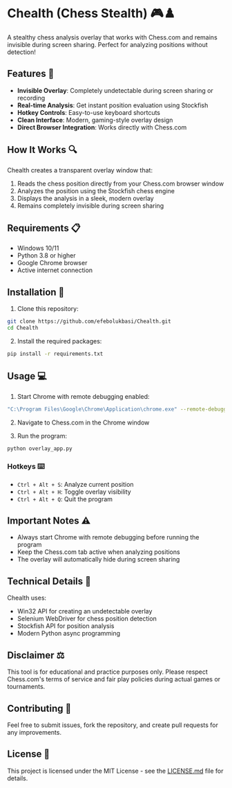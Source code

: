 # Chealth (Chess Stealth) 🎮♟️

A stealthy chess analysis overlay that works with Chess.com and remains invisible during screen sharing. Perfect for analyzing positions without detection!

## Features 🌟

- **Invisible Overlay**: Completely undetectable during screen sharing or recording
- **Real-time Analysis**: Get instant position evaluation using Stockfish
- **Hotkey Controls**: Easy-to-use keyboard shortcuts
- **Clean Interface**: Modern, gaming-style overlay design
- **Direct Browser Integration**: Works directly with Chess.com

## How It Works 🔍

Chealth creates a transparent overlay window that:
1. Reads the chess position directly from your Chess.com browser window
2. Analyzes the position using the Stockfish chess engine
3. Displays the analysis in a sleek, modern overlay
4. Remains completely invisible during screen sharing

## Requirements 📋

- Windows 10/11
- Python 3.8 or higher
- Google Chrome browser
- Active internet connection

## Installation 🚀

1. Clone this repository:
```bash
git clone https://github.com/efebolukbasi/Chealth.git
cd Chealth
```

2. Install the required packages:
```bash
pip install -r requirements.txt
```

## Usage 💻

1. Start Chrome with remote debugging enabled:
```bash
"C:\Program Files\Google\Chrome\Application\chrome.exe" --remote-debugging-port=9222
```

2. Navigate to Chess.com in the Chrome window

3. Run the program:
```bash
python overlay_app.py
```

### Hotkeys ⌨️

- `Ctrl + Alt + S`: Analyze current position
- `Ctrl + Alt + H`: Toggle overlay visibility
- `Ctrl + Alt + Q`: Quit the program

## Important Notes ⚠️

- Always start Chrome with remote debugging before running the program
- Keep the Chess.com tab active when analyzing positions
- The overlay will automatically hide during screen sharing

## Technical Details 🔧

Chealth uses:
- Win32 API for creating an undetectable overlay
- Selenium WebDriver for chess position detection
- Stockfish API for position analysis
- Modern Python async programming

## Disclaimer ⚖️

This tool is for educational and practice purposes only. Please respect Chess.com's terms of service and fair play policies during actual games or tournaments.

## Contributing 🤝

Feel free to submit issues, fork the repository, and create pull requests for any improvements.

## License 📄

This project is licensed under the MIT License - see the [LICENSE.md](LICENSE) file for details. 